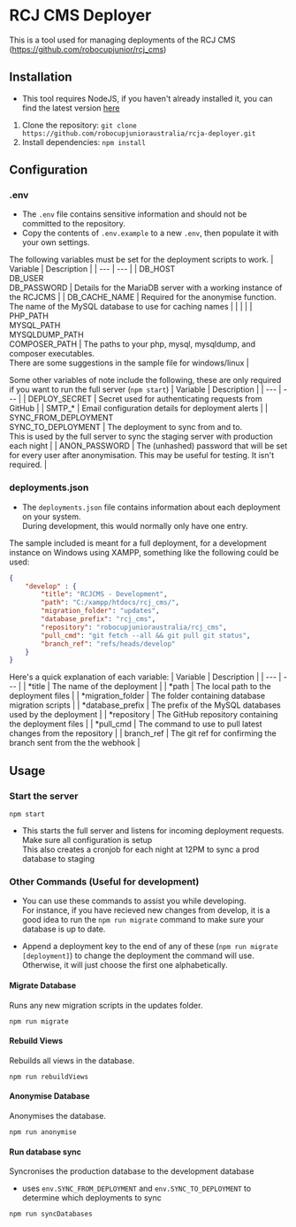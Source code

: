 # RCJ CMS Deployer

This is a tool used for managing deployments of the RCJ CMS (https://github.com/robocupjunior/rcj_cms)

## Installation

- This tool requires NodeJS, if you haven't already installed it, you can find the latest version [here](https://nodejs.org/en/download)
1. Clone the repository: `git clone https://github.com/robocupjunioraustralia/rcja-deployer.git`
2. Install dependencies: `npm install`

## Configuration

### .env

- The `.env` file contains sensitive information and should not be committed to the repository.
- Copy the contents of `.env.example` to a new `.env`, then populate it with your own settings. 

The following variables must be set for the deployment scripts to work.
| Variable | Description |
| --- | --- |
| DB_HOST<br>DB_USER<br>DB_PASSWORD | Details for the MariaDB server with a working instance of the RCJCMS |
| DB_CACHE_NAME | Required for the anonymise function.<br>The name of the MySQL database to use for caching names |
| | |
| PHP_PATH<br>MYSQL_PATH<br>MYSQLDUMP_PATH<br>COMPOSER_PATH | The paths to your php, mysql, mysqldump, and composer executables.<br>There are some suggestions in the sample file for windows/linux |

Some other variables of note include the following, these are only required if you want to run the full server (`npm start`)
| Variable | Description |
| --- | --- |
| DEPLOY_SECRET | Secret used for authenticating requests from GitHub |
| SMTP_* | Email configuration details for deployment alerts |
| SYNC_FROM_DEPLOYMENT<br>SYNC_TO_DEPLOYMENT | The deployment to sync from and to.<br>This is used by the full server to sync the staging server with production each night |
| ANON_PASSWORD | The (unhashed) password that will be set for every user after anonymisation. This may be useful for testing. It isn't required. |

### deployments.json

- The `deployments.json` file contains information about each deployment on your system.\
During development, this would normally only have one entry.

The sample included is meant for a full deployment, for a development instance on Windows using XAMPP, something like the following could be used:
```json
{
    "develop" : {
        "title": "RCJCMS - Development",
        "path": "C:/xampp/htdocs/rcj_cms/",
        "migration_folder": "updates",
        "database_prefix": "rcj_cms",
        "repository": "robocupjunioraustralia/rcj_cms",
        "pull_cmd": "git fetch --all && git pull git status",
        "branch_ref": "refs/heads/develop"
    }
}
```

Here's a quick explanation of each variable:
| Variable | Description |
| --- | --- |
| *title | The name of the deployment |
| *path | The local path to the deployment files |
| *migration_folder | The folder containing database migration scripts |
| *database_prefix | The prefix of the MySQL databases used by the deployment |
| *repository | The GitHub repository containing the deployment files |
| *pull_cmd | The command to use to pull latest changes from the repository |
| branch_ref | The git ref for confirming the branch sent from the the webhook |


## Usage

### Start the server
```
npm start
```

- This starts the full server and listens for incoming deployment requests. Make sure all configuration is setup \
This also creates a cronjob for each night at 12PM to sync a prod database to staging

### Other Commands (Useful for development)

- You can use these commands to assist you while developing.\
For instance, if you have recieved new changes from develop, it is a good idea to run the `npm run migrate` command to make sure your database is up to date.

- Append a deployment key to the end of any of these (`npm run migrate [deployment]`) to change the deployment the command will use. Otherwise, it will just choose the first one alphabetically.

#### Migrate Database

Runs any new migration scripts in the updates folder.
```
npm run migrate
```

#### Rebuild Views

Rebuilds all views in the database.
```
npm run rebuildViews 
```

#### Anonymise Database

Anonymises the database.
```
npm run anonymise
```

#### Run database sync

Syncronises the production database to the development database
- uses `env.SYNC_FROM_DEPLOYMENT` and `env.SYNC_TO_DEPLOYMENT` to determine which deployments to sync
```
npm run syncDatabases
```
